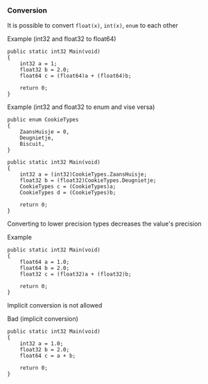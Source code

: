 ### Conversion
It is possible to convert ```float(x)```, ```int(x)```, ```enum``` to each other

Example (int32 and float32 to float64)
```
public static int32 Main(void)
{
	int32 a = 1;
	float32 b = 2.0;
	float64 c = (float64)a + (float64)b;

	return 0;
}
```

Example (int32 and float32 to enum and vise versa)
```
public enum CookieTypes
{
	ZaansHuisje = 0,
	Deugnietje,
	Biscuit,
}

public static int32 Main(void)
{
	int32 a = (int32)CookieTypes.ZaansHuisje;
	float32 b = (float32)CookieTypes.Deugnietje;
	CookieTypes c = (CookieTypes)a;
	CookieTypes d = (CookieTypes)b;

	return 0;
}
```

Converting to lower precision types decreases the value's precision

Example
```
public static int32 Main(void)
{
	float64 a = 1.0;
	float64 b = 2.0;
	float32 c = (float32)a + (float32)b;

	return 0;
}
```

Implicit conversion is not allowed

Bad (implicit conversion)
```
public static int32 Main(void)
{
	int32 a = 1.0;
	float32 b = 2.0;
	float64 c = a + b;

	return 0;
}
```